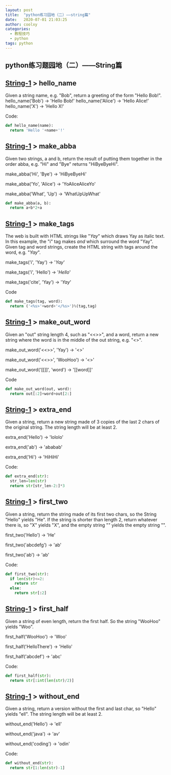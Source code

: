 ```yaml
---
layout: post
title:  "python练习园地（二）——string篇"
date:   2020-07-01 21:03:25
author: coolxy
categories: 
  - 教程技巧
  - python
tags: python
---
```


## python练习题园地（二）——String篇

## [String-1](https://codingbat.com/python/String-1) > hello_name

Given a string name, e.g. "Bob", return a greeting of the form "Hello Bob!". hello_name('Bob') → 'Hello Bob!' hello_name('Alice') → 'Hello Alice!' hello_name('X') → 'Hello X!'

Code:

```python
def hello_name(name):
  return 'Hello '+name+'!'
```

## [String-1](https://codingbat.com/python/String-1) > make_abba

Given two strings, a and b, return the result of putting them together in the order abba, e.g. "Hi" and "Bye" returns "HiByeByeHi". 

make_abba('Hi', 'Bye') → 'HiByeByeHi' 

make_abba('Yo', 'Alice') → 'YoAliceAliceYo' 

make_abba('What', 'Up') → 'WhatUpUpWhat'

```python
def make_abba(a, b):
  return a+b*2+a
```

## [String-1](https://codingbat.com/python/String-1) > make_tags
The web is built with HTML strings like "<i>Yay</i>" which draws Yay as italic text. In this example, the "i" tag makes <i> and </i> which surround the word "Yay". Given tag and word strings, create the HTML string with tags around the word, e.g. "<i>Yay</i>". 

make_tags('i', 'Yay') → '<i>Yay</i>' 

make_tags('i', 'Hello') → '<i>Hello</i>' 

make_tags('cite', 'Yay') → '<cite>Yay</cite>'

Code

```python
def make_tags(tag, word):
  return ('<%s>'+word+'</%s>')%(tag,tag)
```

## [String-1](https://codingbat.com/python/String-1) > make_out_word
Given an "out" string length 4, such as "<<>>", and a word, return a new string where the word is in the middle of the out string, e.g. "<<word>>". 

make_out_word('<<>>', 'Yay') → '<<Yay>>' 

make_out_word('<<>>', 'WooHoo') → '<<WooHoo>>' 

make_out_word('[[]]', 'word') → '[[word]]'

Code

```python
def make_out_word(out, word):
  return out[:2]+word+out[2:]
```

## [String-1](https://codingbat.com/python/String-1) > extra_end
Given a string, return a new string made of 3 copies of the last 2 chars of the original string. The string length will be at least 2. 

extra_end('Hello') → 'lololo' 

extra_end('ab') → 'ababab' 

extra_end('Hi') → 'HiHiHi'

Code:

```python
def extra_end(str):
  str_len=len(str)
  return str[str_len-2:]*3
```

## [String-1](https://codingbat.com/python/String-1) > first_two

Given a string, return the string made of its first two chars, so the String "Hello" yields "He". If the string is shorter than length 2, return whatever there is, so "X" yields "X", and the empty string "" yields the empty string "". 

first_two('Hello') → 'He' 

first_two('abcdefg') → 'ab' 

first_two('ab') → 'ab'

Code:

```python
def first_two(str):
  if len(str)<=2:
    return str
  else:
    return str[:2]
```

## [String-1](https://codingbat.com/python/String-1) > first_half
Given a string of even length, return the first half. So the string "WooHoo" yields "Woo". 

first_half('WooHoo') → 'Woo' 

first_half('HelloThere') → 'Hello' 

first_half('abcdef') → 'abc'

Code:

```python
def first_half(str):
  return str[:int(len(str)/2)]
```

## [String-1](https://codingbat.com/python/String-1) > without_end
Given a string, return a version without the first and last char, so "Hello" yields "ell". The string length will be at least 2. 

without_end('Hello') → 'ell' 

without_end('java') → 'av' 

without_end('coding') → 'odin'

Code:

```python
def without_end(str):
  return str[1:len(str)-1]
```

